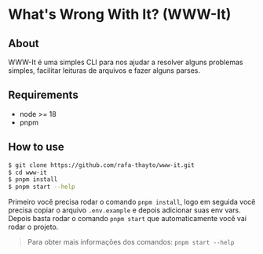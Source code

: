 # What's Wrong With It? (WWW-It)

## About

WWW-It é uma simples CLI para nos ajudar a resolver alguns problemas simples, facilitar leituras de arquivos e fazer alguns parses.

## Requirements

- node >= 18
- pnpm

## How to use

```sh
$ git clone https://github.com/rafa-thayto/www-it.git
$ cd www-it
$ pnpm install
$ pnpm start --help
```

Primeiro você precisa rodar o comando `pnpm install`, logo em seguida você precisa copiar o arquivo `.env.example` e depois adicionar suas env vars.
Depois basta rodar o comando `pnpm start` que automaticamente você vai rodar o projeto.

> Para obter mais informações dos comandos: `pnpm start --help`
